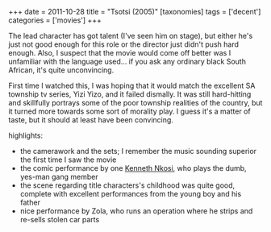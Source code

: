 +++
date = 2011-10-28
title = "Tsotsi (2005)"
[taxonomies]
tags = ['decent']
categories = ['movies']
+++

The lead character has got talent (I've seen him on stage), but either
he's just not good enough for this role or the director just didn't
push hard enough. Also, I suspect that the movie would come off better
was I unfamiliar with the language used... if you ask any ordinary
black South African, it's quite unconvincing.

First time I watched this, I was hoping that it would match the
excellent SA township tv series, Yizi Yizo, and it failed dismally. It
was still hard-hitting and skillfully portrays some of the poor township
realities of the country, but it turned more towards some sort of
morality play. I guess it's a matter of taste, but it should at least
have been convincing.

highlights:

-   the camerawork and the sets; I remember the music sounding superior
    the first time I saw the movie
-   the comic performance by one [Kenneth Nkosi], who plays the dumb,
    yes-man gang member
-   the scene regarding title characters's childhood was quite good,
    complete with excellent performances from the young boy and his
    father
-   nice performance by Zola, who runs an operation where he strips and
    re-sells stolen car parts

  [Kenneth Nkosi]: http://www.rottentomatoes.com/celebrity/kenneth-nkosi/
